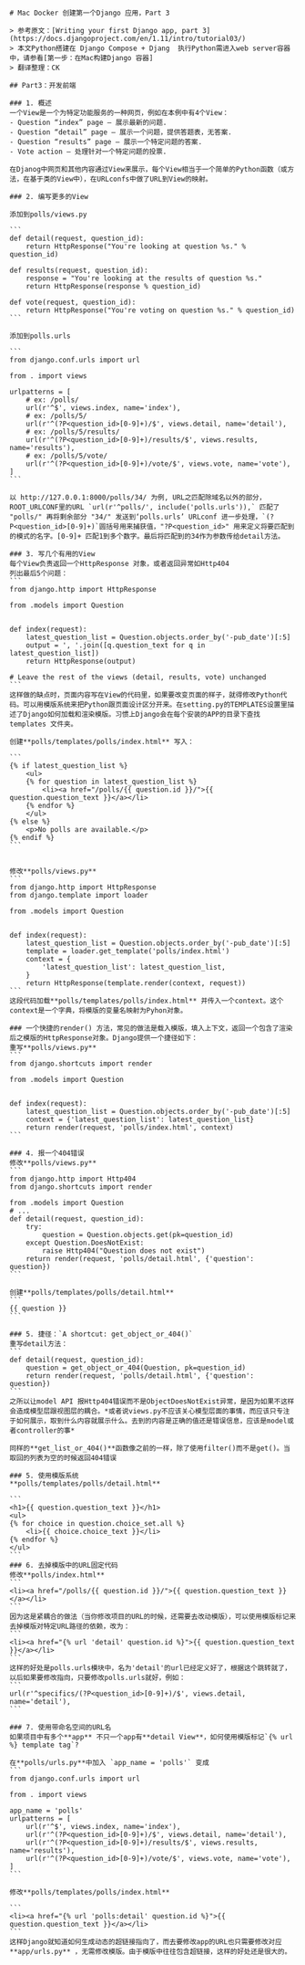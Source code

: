 ```
# Mac Docker 创建第一个Django 应用，Part 3
```


    > 参考原文：[Writing your first Django app, part 3](https://docs.djangoproject.com/en/1.11/intro/tutorial03/)  
    > 本文Python搭建在 Django Compose + Djang  执行Python需进入web server容器中，请参看[第一步：在Mac构建Django 容器]  
    > 翻译整理：CK

    ## Part3：开发前端

    ### 1. 概述
    一个View是一个为特定功能服务的一种网页，例如在本例中有4个View：
    - Question “index” page – 展示最新的问题.
    - Question “detail” page – 展示一个问题，提供答题表，无答案.
    - Question “results” page – 展示一个特定问题的答案.
    - Vote action – 处理针对一个特定问题的投票.

    在Djanog中网页和其他内容通过View来展示，每个View相当于一个简单的Python函数（或方法，在基于类的View中），在URLconfs中做了URL到View的映射。

    ### 2. 编写更多的View

    添加到polls/views.py

    ```
    def detail(request, question_id):
        return HttpResponse("You're looking at question %s." % question_id)

    def results(request, question_id):
        response = "You're looking at the results of question %s."
        return HttpResponse(response % question_id)

    def vote(request, question_id):
        return HttpResponse("You're voting on question %s." % question_id)
    ```

    添加到polls.urls

    ```
    from django.conf.urls import url

    from . import views

    urlpatterns = [
        # ex: /polls/
        url(r'^$', views.index, name='index'),
        # ex: /polls/5/
        url(r'^(?P<question_id>[0-9]+)/$', views.detail, name='detail'),
        # ex: /polls/5/results/
        url(r'^(?P<question_id>[0-9]+)/results/$', views.results, name='results'),
        # ex: /polls/5/vote/
        url(r'^(?P<question_id>[0-9]+)/vote/$', views.vote, name='vote'),
    ]
    ```

    以 http://127.0.0.1:8000/polls/34/ 为例, URL之匹配除域名以外的部分，ROOT_URLCONF里的URL `url(r'^polls/', include('polls.urls')),` 匹配了 "polls/" 再将剩余部分 "34/" 发送到‘polls.urls’ URLconf 进一步处理，`(?P<question_id>[0-9]+)`圆括号用来捕获值，"?P<question_id>" 用来定义将要匹配到的模式的名字。[0-9]+ 匹配1到多个数字。最后将匹配到的34作为参数传给detail方法。

    ### 3. 写几个有用的View
    每个View负责返回一个HttpResponse 对象，或者返回异常如Http404
    列出最后5个问题：
    ```
    from django.http import HttpResponse

    from .models import Question


    def index(request):
        latest_question_list = Question.objects.order_by('-pub_date')[:5]
        output = ', '.join([q.question_text for q in latest_question_list])
        return HttpResponse(output)

    # Leave the rest of the views (detail, results, vote) unchanged
    ```
    这样做的缺点时，页面内容写在View的代码里，如果要改变页面的样子，就得修改Python代码。可以用模版系统来把Python跟页面设计区分开来。在setting.py的TEMPLATES设置里描述了Django如何加载和渲染模版。习惯上Django会在每个安装的APP的目录下查找templates 文件夹。

    创建**polls/templates/polls/index.html** 写入：

    ```
    {% if latest_question_list %}
        <ul>
        {% for question in latest_question_list %}
            <li><a href="/polls/{{ question.id }}/">{{ question.question_text }}</a></li>
        {% endfor %}
        </ul>
    {% else %}
        <p>No polls are available.</p>
    {% endif %}
    ```


    修改**polls/views.py**
    ```
    from django.http import HttpResponse
    from django.template import loader

    from .models import Question


    def index(request):
        latest_question_list = Question.objects.order_by('-pub_date')[:5]
        template = loader.get_template('polls/index.html')
        context = {
            'latest_question_list': latest_question_list,
        }
        return HttpResponse(template.render(context, request))
    ```
    这段代码加载**polls/templates/polls/index.html** 并传入一个context。这个context是一个字典，将模版的变量名映射为Pyhon对象。

    ### 一个快捷的render() 方法，常见的做法是载入模版，填入上下文，返回一个包含了渲染后之模版的HttpResponse对象。Django提供一个捷径如下：
    重写**polls/views.py**
    ```
    from django.shortcuts import render

    from .models import Question


    def index(request):
        latest_question_list = Question.objects.order_by('-pub_date')[:5]
        context = {'latest_question_list': latest_question_list}
        return render(request, 'polls/index.html', context)
    ```

    ### 4. 报一个404错误
    修改**polls/views.py**
    ```
    from django.http import Http404
    from django.shortcuts import render

    from .models import Question
    # ...
    def detail(request, question_id):
        try:
            question = Question.objects.get(pk=question_id)
        except Question.DoesNotExist:
            raise Http404("Question does not exist")
        return render(request, 'polls/detail.html', {'question': question})
    ```

    创建**polls/templates/polls/detail.html**
    ```
    {{ question }}
    ```

    ### 5. 捷径：`A shortcut: get_object_or_404()`
    重写detail方法：
    ```
    def detail(request, question_id):
        question = get_object_or_404(Question, pk=question_id)
        return render(request, 'polls/detail.html', {'question': question})
    ```
    之所以让model API 报Http404错误而不是ObjectDoesNotExist异常，是因为如果不这样会造成模型层跟视图层的耦合。*或者说views.py不应该关心模型层面的事情，而应该只专注于如何展示，取到什么内容就展示什么。去到的内容是正确的值还是错误信息，应该是model或者controller的事*

    同样的**get_list_or_404()**函数像之前的一样，除了使用filter()而不是get()。当取回的列表为空的时候返回404错误

    ### 5. 使用模版系统
    **polls/templates/polls/detail.html**

    ```
    <h1>{{ question.question_text }}</h1>
    <ul>
    {% for choice in question.choice_set.all %}
        <li>{{ choice.choice_text }}</li>
    {% endfor %}
    </ul>
    ```
    ### 6. 去掉模版中的URL固定代码
    修改**polls/index.html**
    ```
    <li><a href="/polls/{{ question.id }}/">{{ question.question_text }}</a></li>
    ```
    因为这是紧耦合的做法（当你修改项目的URL的时候，还需要去改动模版），可以使用模版标记来去掉模版对特定URL路径的依赖，改为：
    ```
    <li><a href="{% url 'detail' question.id %}">{{ question.question_text }}</a></li>
    ```
    这样的好处是polls.urls模块中，名为'detail'的url已经定义好了，根据这个跳转就了，以后如果要修改指向，只要修改polls.urls就好，例如：
    ```
    url(r'^specifics/(?P<question_id>[0-9]+)/$', views.detail, name='detail'),
    ```

    ### 7. 使用带命名空间的URL名
    如果项目中有多个**app** 不只一个app有**detail View**，如何使用模版标记`{% url %} template tag`?

    在**polls/urls.py**中加入 `app_name = 'polls'` 变成
    ```
    from django.conf.urls import url

    from . import views

    app_name = 'polls'
    urlpatterns = [
        url(r'^$', views.index, name='index'),
        url(r'^(?P<question_id>[0-9]+)/$', views.detail, name='detail'),
        url(r'^(?P<question_id>[0-9]+)/results/$', views.results, name='results'),
        url(r'^(?P<question_id>[0-9]+)/vote/$', views.vote, name='vote'),
    ]
    ```

    修改**polls/templates/polls/index.html**

    ```
    <li><a href="{% url 'polls:detail' question.id %}">{{ question.question_text }}</a></li>
    ```
    这样Django就知道如何生成动态的超链接指向了，而去要修改app的URL也只需要修改对应**app/urls.py** ，无需修改模版。由于模版中往往包含超链接，这样的好处还是很大的。



